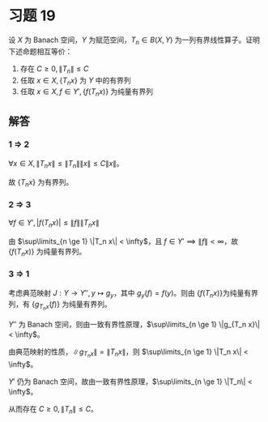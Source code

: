 # 习题 19

设 $X$ 为 Banach 空间，$Y$ 为赋范空间，$T_n \in B(X, Y)$ 为一列有界线性算子。证明下述命题相互等价：

1. 存在 $C \ge 0, \|T_n\| \le C$
2. 任取 $x \in X, \{T_n x\}$ 为 $Y$ 中的有界列
3. 任取 $x \in X, f \in Y', \{f(T_n x)\}$ 为纯量有界列

## 解答

### 1 $\Rightarrow$ 2

$\forall x \in X, \|T_n x\| \le \|T_n\| \|x\| \le C \|x\|$。

故 $\{T_n x\}$ 为有界列。

### 2 $\Rightarrow$ 3

$\forall f \in Y', |f(T_n x)| \le \|f\| \|T_n x\|$

由 $\sup\limits_{n \ge 1} \|T_n x\| < \infty$，且 $f \in Y' \implies \|f\| < \infty$，故 $\{f(T_n x)\}$ 为纯量有界列。

### 3 $\Rightarrow$ 1

考虑典范映射 $J: Y \to Y'', y \mapsto g_y$，其中 $g_y(f) = f(y)$。则由 $\{f(T_n x)\}$为纯量有界列，有 $\{g_{T_n x}(f)\}$ 为纯量有界列。

$Y''$ 为 Banach 空间，则由一致有界性原理，$\sup\limits_{n \ge 1} \|g_{T_n x}\| < \infty$。

由典范映射的性质，$\|g_{T_n x}\| = \|T_n x\|$，则 $\sup\limits_{n \ge 1} \|T_n x\| < \infty$。

$Y'$ 仍为 Banach 空间，故由一致有界性原理，$\sup\limits_{n \ge 1} \|T_n\| < \infty$。

从而存在 $C \ge 0, \|T_n\| \le C$。
